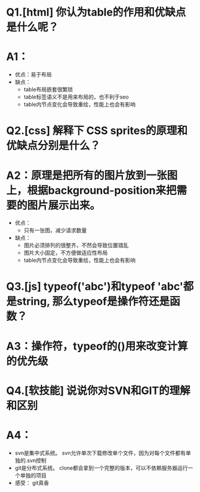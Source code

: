 # Q1.[html]  你认为table的作用和优缺点是什么呢？
# A1：
* 优点：易于布局
* 缺点：
    * table布局嵌套很繁琐
    * table标签语义不是用来布局的，也不利于seo
    * table内节点变化会导致重绘，性能上也会有影响


# Q2.[css] 解释下 CSS sprites的原理和优缺点分别是什么？
# A2：原理是把所有的图片放到一张图上，根据background-position来把需要的图片展示出来。
* 优点：
    * 只有一张图，减少请求数量
* 缺点：
    * 图片必须排列的很整齐，不然会导致位置错乱
    * 图片大小固定，不方便做适应性布局
    * table内节点变化会导致重绘，性能上也会有影响

# Q3.[js] typeof('abc')和typeof 'abc'都是string, 那么typeof是操作符还是函数？
# A3：操作符，typeof的()用来改变计算的优先级

# Q4.[软技能] 说说你对SVN和GIT的理解和区别
# A4：
*  svn是集中式系统。 svn允许单次下载修改单个文件，因为对每个文件都有单独的.svn控制
* git是分布式系统。 clone都会拿到一个完整的版本，可以不依赖服务器运行一个单独的项目
* 感受： git真香